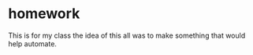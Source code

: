 # homework
This is for my class the idea of this all was to make something that would help automate.
